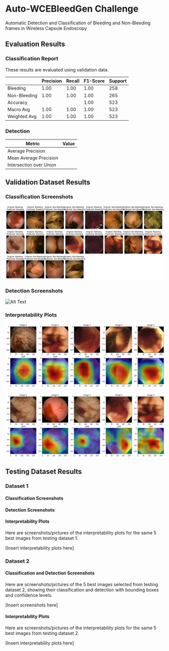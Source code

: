 # Auto-WCEBleedGen Challenge
 Automatic Detection and Classification of Bleeding and Non-Bleeding frames in Wireless Capsule Endoscopy

## Evaluation Results

### Classification Report
These results are evaluated using validation data.

|                | Precision | Recall | F1-Score | Support |
|----------------|-----------|--------|----------|---------|
| Bleeding       | 1.00      | 1.00   | 1.00     | 258     |
| Non-Bleeding   | 1.00      | 1.00   | 1.00     | 265     |
| Accuracy       |           |        | 1.00     | 523     |
| Macro Avg      | 1.00      | 1.00   | 1.00     | 523     |
| Weighted Avg   | 1.00      | 1.00   | 1.00     | 523     |

### Detection 

| Metric                  | Value |
|-------------------------|-------|
| Average Precision       |       |
| Mean Average Precision  |       |
| Intersection over Union |       |

## Validation Dataset Results

### Classification Screenshots
![Predictions](Classification\classification.png)


### Detection Screenshots
![Alt Text]()

### Interpretability Plots

![CAM 1](Classification\CAM1.png)

![CAM 2](Classification\CAM2.png)


## Testing Dataset Results

### Dataset 1

#### Classification Screenshots


#### Detection Screenshots  


#### Interpretability Plots

Here are screenshots/pictures of the interpretability plots for the same 5 best images from testing dataset 1.

[Insert interpretability plots here]

### Dataset 2

#### Classification and Detection Screenshots

Here are screenshots/pictures of the 5 best images selected from testing dataset 2, showing their classification and detection with bounding boxes and confidence levels.

[Insert screenshots here]

#### Interpretability Plots

Here are screenshots/pictures of the interpretability plots for the same 5 best images from testing dataset 2.

[Insert interpretability plots here]



